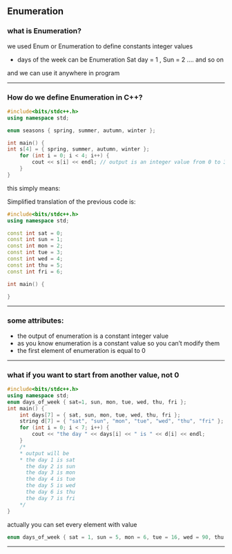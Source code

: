 ## Enumeration

### what is Enumeration?

we used Enum or Enumeration to define constants integer values 

- days of the week can be Enumeration Sat day = 1 , Sun = 2 …. and so on

and we can use it anywhere in program 

---

### How do we define Enumeration in C++?

```cpp
#include<bits/stdc++.h>
using namespace std;

enum seasons { spring, summer, autumn, winter };

int main() {
int s[4] = { spring, summer, autumn, winter };
	for (int i = 0; i < 4; i++) {
		cout << s[i] << endl; // output is an integer value from 0 to 3
	}
}
```

this simply means:

Simplified translation of the previous code is:

```cpp
#include<bits/stdc++.h>
using namespace std;

const int sat = 0;
const int sun = 1;
const int mon = 2;
const int tue = 3;
const int wed = 4; 
const int thu = 5;
const int fri = 6;

int main() {

}
```

---

### some attributes:

- the output of enumeration is a constant integer value
- as you know enumeration is a constant value so you can’t modify them
- the first element of enumeration is equal to 0

---

### what if you want to start from another value, not 0

```cpp
#include<bits/stdc++.h>
using namespace std;
enum days_of_week { sat=1, sun, mon, tue, wed, thu, fri }; 
int main() {
	int days[7] = { sat, sun, mon, tue, wed, thu, fri };
	string d[7] = { "sat", "sun", "mon", "tue", "wed", "thu", "fri" };
	for (int i = 0; i < 7; i++) {
		cout << "the day " << days[i] << " is " << d[i] << endl;
	}
	/*
	* output will be 
	* the day 1 is sat
	  the day 2 is sun
	  the day 3 is mon
	  the day 4 is tue
	  the day 5 is wed
	  the day 6 is thu
	  the day 7 is fri
	*/
}
```

actually you can set every element with value 

```cpp
enum days_of_week { sat = 1, sun = 5, mon = 6, tue = 16, wed = 90, thu = 120, fri = 300 };
```

---